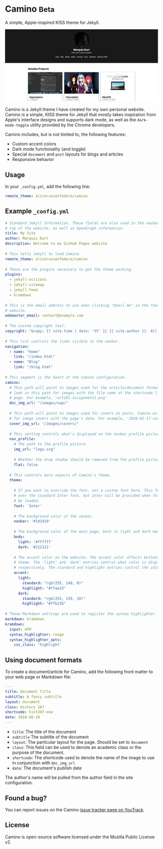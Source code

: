 # Camino <small>Beta</small>

A simple, Apple-inspired KISS theme for Jekyll.

![Example](repo/example.png)

Camino is a Jekyll theme I have created for my own personal website. Camino is a simple, KISS theme for Jekyll that mostly takes inspiration from Apple's interface designs and supports dark mode, as well as the `dark-mode-toggle` utility provided by the Chrome developers.

Camino includes, but is not limited to, the following features:

- Custom accent colors
- Dark mode functionality (and toggle)
- Special `document` and `post` layouts for blogs and articles
- Responsive behavior

## Usage

In your `_config.yml`, add the following line:

```yml
remote_theme: alicerunsonfedora/camino
```

## Example `_config.yml`

```yml
# Standard Jekyll Information. These fields are also used in the navbar on the
# top of the website, as well as OpenGraph information.
title: My Site
author: Marquis Kurt
description: Welcome to my GitHub Pages website

# This tells Jekyll to load Camino.
remote_theme: alicerunsonfedora/camino

# These are the plugins necessary to get the theme working.
plugins:
  - jekyll-octicons
  - jekyll-sitemap
  - jekyll-feed
  - kramdown

# This is the email address to use when clicking "Email me" in the footer of the
# website.
webmaster_email: contact@example.com

# The custom copyright text.
copyright: "&copy; {{ site.time | date: '%Y' }} {{ site.author }}. All rights reserved."

# This list controls the links visible in the navbar.
navigation:
  - name: "Home"
    link: "/index.html"
  - name: "Blog"
    link: "/blog.html"

# This segment is the heart of the Camino configuration.
camino:
  # This path will point to images used for the article/document format. Camino will
  # look in this path for images with the file name of the shortcode listed on a document
  # page. For example, 'wrt181-assignment1.png'
  doc_img_url: "/images/cwp/"

  # This path will point to images used for covers on posts. Camino will look in this path
  # for image covers with the page's date. For example, '2020-02-17-cover.png'
  cover_img_url: "/images/covers/"

  # This setting controls what's displayed on the navbar profile picture.
  nav_profile:
    # The path to the profile picture.
    img_url: "logo.svg"

    # Whether the drop shadow should be removed from the profile picture.
    flat: false

  # This controls more aspects of Camino's theme.
  theme:

    # If you want to override the font, set a custom font here. This font will be used
    # over the standard Inter font, but Inter will be provided when this font cannot
    # be loaded.
    font: 'Inter'

    # The background color of the navbar.
    navbar: '#191919'

    # The background color of the main page, both in light and dark mode.
    body:
      light: '#ffffff'
      dark: '#212121'

    # The accent color on the website. The accent color affects buttons, links, and other places of the
    # theme. The 'light' and 'dark' entries control what color is displayed in light mode and dark mode,
    # respectively. The standard and highlight entries control the idle and hover states.
    accent:
      light:
        standard: "rgb(255, 149, 0)"
        highlight: "#ffaa33"
      dark:
        standard: "rgb(255, 159, 10)"
        highlight: "#ffb23b"

# These Markdown settings are used to register the syntax highlighter.
markdown: kramdown
kramdown:
  input: GFM
  syntax_highlighter: rouge
  syntax_highlighter_opts:
    css_class: 'highlight'
```
## Using document formats

To create a document/article for Camino, add the following front matter to your web page or Markdown file:

```yml
---
title: Document Title
subtitle: A fancy subtitle
layout: document
class: History 207
shortcode: hist207-one
date: 2018-08-29
---
```

- `title`: The title of the document
- `subtitle` The subtitle of the document
- `layout`: The particular layout for the page. Should be set to `document`
- `class`: This field can be used to denote an academic class or the purpose of the document.
- `shortcode`: The shortcode used to denote the name of the image to use in conjunction with `doc_img_url`
- `date`: The document's publish date

The author's name will be pulled from the author field in the site configuration.

## Found a bug?

You can report issues on the Camino [issue tracker page on YouTrack](https://youtrack.marquiskurt.net/youtrack/issues/CMN).

## License

Camino is open-source software licensed under the Mozilla Public License v2.